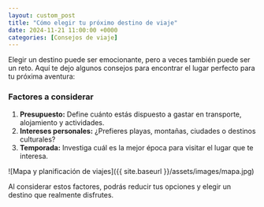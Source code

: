 ```yaml
---
layout: custom_post
title: "Cómo elegir tu próximo destino de viaje"
date: 2024-11-21 11:00:00 +0000
categories: [Consejos de viaje]
---
```


Elegir un destino puede ser emocionante, pero a veces también puede ser un reto. Aquí te dejo algunos consejos para encontrar el lugar perfecto para tu próxima aventura:

### Factores a considerar
1. **Presupuesto:** Define cuánto estás dispuesto a gastar en transporte, alojamiento y actividades.
2. **Intereses personales:** ¿Prefieres playas, montañas, ciudades o destinos culturales?
3. **Temporada:** Investiga cuál es la mejor época para visitar el lugar que te interesa.

![Mapa y planificación de viajes]({{ site.baseurl }}/assets/images/mapa.jpg)

Al considerar estos factores, podrás reducir tus opciones y elegir un destino que realmente disfrutes.
